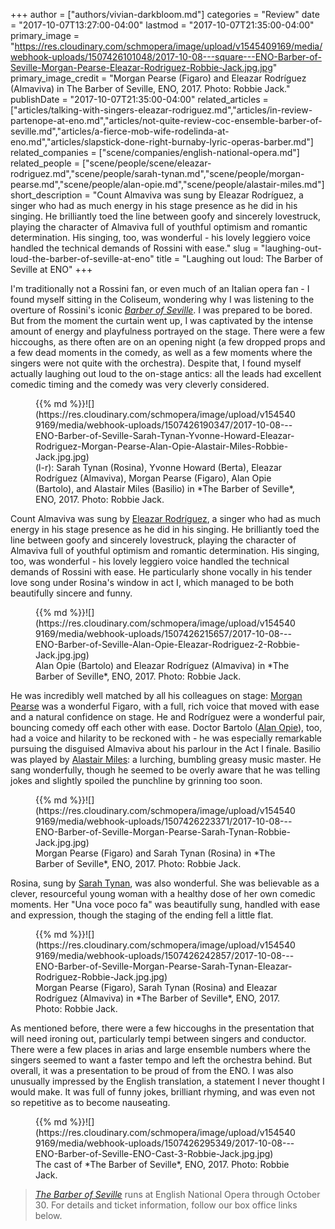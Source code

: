 +++
author = ["authors/vivian-darkbloom.md"]
categories = "Review"
date = "2017-10-07T13:27:00-04:00"
lastmod = "2017-10-07T21:35:00-04:00"
primary_image = "https://res.cloudinary.com/schmopera/image/upload/v1545409169/media/webhook-uploads/1507426101048/2017-10-08---square---ENO-Barber-of-Seville-Morgan-Pearse-Eleazar-Rodriguez-Robbie-Jack.jpg.jpg"
primary_image_credit = "Morgan Pearse (Figaro) and Eleazar Rodríguez (Almaviva) in The Barber of Seville, ENO, 2017. Photo: Robbie Jack."
publishDate = "2017-10-07T21:35:00-04:00"
related_articles = ["articles/talking-with-singers-eleazar-rodriguez.md","articles/in-review-partenope-at-eno.md","articles/not-quite-review-coc-ensemble-barber-of-seville.md","articles/a-fierce-mob-wife-rodelinda-at-eno.md","articles/slapstick-done-right-burnaby-lyric-operas-barber.md"]
related_companies = ["scene/companies/english-national-opera.md"]
related_people = ["scene/people/scene/eleazar-rodriguez.md","scene/people/sarah-tynan.md","scene/people/morgan-pearse.md","scene/people/alan-opie.md","scene/people/alastair-miles.md"]
short_description = "Count Almaviva was sung by Eleazar Rodríguez, a singer who had as much energy in his stage presence as he did in his singing. He brilliantly toed the line between goofy and sincerely lovestruck, playing the character of Almaviva full of youthful optimism and romantic determination. His singing, too, was wonderful - his lovely leggiero voice handled the technical demands of Rossini with ease."
slug = "laughing-out-loud-the-barber-of-seville-at-eno"
title = "Laughing out loud: The Barber of Seville at ENO"
+++

I'm traditionally not a Rossini fan, or even much of an Italian opera fan - I found myself sitting in the Coliseum, wondering why I was listening to the overture of Rossini's iconic [*Barber of Seville*](https://www.eno.org/whats-on/the-barber-of-seville/). I was prepared to be bored. But from the moment the curtain went up, I was captivated by the intense amount of energy and playfulness portrayed on the stage. There were a few hiccoughs, as there often are on an opening night (a few dropped props and a few dead moments in the comedy, as well as a few moments where the singers were not quite with the orchestra). Despite that, I found myself actually laughing out loud to the on-stage antics: all the leads had excellent comedic timing and the comedy was very cleverly considered. 

<figure data-type="image">{{% md %}}![](https://res.cloudinary.com/schmopera/image/upload/v1545409169/media/webhook-uploads/1507426190347/2017-10-08---ENO-Barber-of-Seville-Sarah-Tynan-Yvonne-Howard-Eleazar-Rodriguez-Morgan-Pearse-Alan-Opie-Alastair-Miles-Robbie-Jack.jpg.jpg)
<figcaption>(l-r): Sarah Tynan (Rosina), Yvonne Howard (Berta), Eleazar Rodríguez (Almaviva), Morgan Pearse (Figaro), Alan Opie (Bartolo), and Alastair Miles (Basilio) in *The Barber of Seville*, ENO, 2017. Photo: Robbie Jack.</figcaption>
</figure>

Count Almaviva was sung by [Eleazar Rodríguez](/scene/people/eleazar-rodriguez/), a singer who had as much energy in his stage presence as he did in his singing. He brilliantly toed the line between goofy and sincerely lovestruck, playing the character of Almaviva full of youthful optimism and romantic determination. His singing, too, was wonderful - his lovely leggiero voice handled the technical demands of Rossini with ease. He particularly shone vocally in his tender love song under Rosina's window in act I, which managed to be both beautifully sincere and funny.

<figure data-type="image">{{% md %}}![](https://res.cloudinary.com/schmopera/image/upload/v1545409169/media/webhook-uploads/1507426215657/2017-10-08---ENO-Barber-of-Seville-Alan-Opie-Eleazar-Rodriguez-2-Robbie-Jack.jpg.jpg)
<figcaption>Alan Opie (Bartolo) and Eleazar Rodríguez (Almaviva) in *The Barber of Seville*, ENO, 2017. Photo: Robbie Jack.</figcaption>
</figure>

He was incredibly well matched by all his colleagues on stage: [Morgan Pearse](/scene/people/morgan-pearse/) was a wonderful Figaro, with a full, rich voice that moved with ease and a natural confidence on stage. He and Rodríguez were a wonderful pair, bouncing comedy off each other with ease. Doctor Bartolo ([Alan Opie](/scene/people/alan-opie/)), too, had a voice and hilarity to be reckoned with - he was especially remarkable pursuing the disguised Almaviva about his parlour in the Act I finale. Basilio was played by [Alastair Miles](/scene/people/alastair-miles/): a lurching, bumbling greasy music master. He sang wonderfully, though he seemed to be overly aware that he was telling jokes and slightly spoiled the punchline by grinning too soon. 

<figure data-type="image">{{% md %}}![](https://res.cloudinary.com/schmopera/image/upload/v1545409169/media/webhook-uploads/1507426223371/2017-10-08---ENO-Barber-of-Seville-Morgan-Pearse-Sarah-Tynan-Robbie-Jack.jpg.jpg)
<figcaption>Morgan Pearse (Figaro) and Sarah Tynan (Rosina) in *The Barber of Seville*, ENO, 2017. Photo: Robbie Jack.</figcaption>
</figure>

Rosina, sung by [Sarah Tynan](/scene/people/sarah-tynan/), was also wonderful. She was believable as a clever, resourceful young woman with a healthy dose of her own comedic moments. Her "Una voce poco fa" was beautifully sung, handled with ease and expression, though the staging of the ending fell a little flat. 

<figure data-type="image">{{% md %}}![](https://res.cloudinary.com/schmopera/image/upload/v1545409169/media/webhook-uploads/1507426242857/2017-10-08---ENO-Barber-of-Seville-Morgan-Pearse-Sarah-Tynan-Eleazar-Rodriguez-Robbie-Jack.jpg.jpg)
<figcaption>Morgan Pearse (Figaro), Sarah Tynan (Rosina) and Eleazar Rodríguez (Almaviva) in *The Barber of Seville*, ENO, 2017. Photo: Robbie Jack.</figcaption>
</figure>

As mentioned before, there were a few hiccoughs in the presentation that will need ironing out, particularly tempi between singers and conductor. There were a few places in arias and large ensemble numbers where the singers seemed to want a faster tempo and left the orchestra behind. But overall, it was a presentation to be proud of from the ENO. I was also unusually impressed by the English translation, a statement I never thought I would make. It was full of funny jokes, brilliant rhyming, and was even not so repetitive as to become nauseating.

<figure data-type="image">{{% md %}}![](https://res.cloudinary.com/schmopera/image/upload/v1545409169/media/webhook-uploads/1507426295349/2017-10-08---ENO-Barber-of-Seville-ENO-Cast-3-Robbie-Jack.jpg.jpg)
<figcaption>The cast of *The Barber of Seville*, ENO, 2017. Photo: Robbie Jack.</figcaption>
</figure>

>[*The Barber of Seville*](https://www.eno.org/whats-on/the-barber-of-seville/) runs at English National Opera through October 30. For details and ticket information, follow our box office links below.
